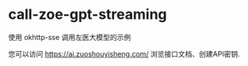 # call-zoe-gpt-streaming

使用 okhttp-sse 调用左医大模型的示例

您可以访问 https://ai.zuoshouyisheng.com/ 浏览接口文档、创建API密钥.

